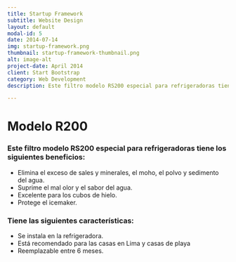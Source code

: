 ```yaml
---
title: Startup Framework
subtitle: Website Design
layout: default
modal-id: 5
date: 2014-07-14
img: startup-framework.png
thumbnail: startup-framework-thumbnail.png
alt: image-alt
project-date: April 2014
client: Start Bootstrap
category: Web Development
description: Este filtro modelo RS200 especial para refrigeradoras tiene los siguientes beneficios Elimina el exceso de sales y minerales, el moho, el polvo y sedimento del agua. Suprime el mal olor y el sabor del agua. Excelente para los cubos de hielo. Protege el icemaker. Tiene las siguientes características Se instala en la refrigeradora. Está recomendado para las casas en Lima y casas de playa  Reemplazable entre 6 meses.

---
```

# Modelo R200
### Este filtro modelo RS200 especial para refrigeradoras tiene los siguientes beneficios:
- Elimina el exceso de sales y minerales, el moho, el polvo y sedimento del agua.
- Suprime el mal olor y el sabor del agua.
- Excelente para los cubos de hielo.
- Protege el icemaker.

### Tiene las siguientes características:
- Se instala en la refrigeradora.
- Está recomendado para las casas en Lima y casas de playa 
- Reemplazable entre 6 meses.
